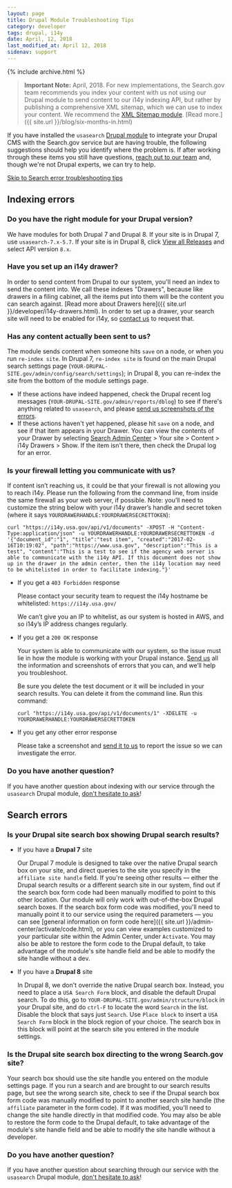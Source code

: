 ```yaml
---
layout: page
title: Drupal Module Troubleshooting Tips
category: developer
tags: drupal, i14y
date: April, 12, 2018
last_modified_at: April 12, 2018
sidenav: support
---
```


{% include archive.html %}

> **Important Note:** April, 2018. For new implementations, the Search.gov team recommends you index your content with us not using our Drupal module to send content to our i14y indexing API, but rather by publishing a comprehensive XML sitemap, which we can use to index your content. We recommend the [XML Sitemap module](https://www.drupal.org/project/xmlsitemap). [Read more.]({{ site.url }}/blog/six-months-in.html)

If you have installed the `usasearch` [Drupal module](https://drupal.org/project/usasearch) to integrate your Drupal CMS with the Search.gov service but are having trouble, the following suggestions should help you identify where the problem is. If after working through these items you still have questions, [reach out to our team](mailto:search@support.digitalgov.gov) and, though we're not Drupal experts, we can try to help. 

<a href="#search-errors">Skip to Search error troubleshooting tips</a>

## Indexing errors

### Do you have the right module for your Drupal version?

We have modules for both Drupal 7 and Drupal 8. If your site is in Drupal 7, use `usasearch-7.x-5.7`. If your site is in Drupal 8, click [View all Releases](https://www.drupal.org/project/usasearch/releases) and select API version `8.x`.

### Have you set up an i14y drawer?

In order to send content from Drupal to our system, you'll need an index to send the content into. We call these indexes "Drawers", because like drawers in a filing cabinet, all the items put into them will be the content you can search against. [Read more about Drawers here]({{ site.url }}/developer/i14y-drawers.html). In order to set up a drawer, your search site will need to be enabled for i14y, so [contact us](mailto:search@support.digitalgov.gov) to request that.

### Has any content actually been sent to us? 

The module sends content when someone hits `save` on a node, or when you run `re-index site`. In Drupal 7, `re-index site` is found on the main Drupal search settings page (`YOUR-DRUPAL-SITE.gov/admin/config/search/settings`); in Drupal 8, you can re-index the site from the bottom of the module settings page. 

* If these actions have indeed happened, check the Drupal recent log messages (`YOUR-DRUPAL-SITE.gov/admin/reports/dblog`) to see if there's anything related to `usasearch`, and please [send us screenshots of the errors](mailto:search@support.digitalgov.gov). 
* If these actions haven't yet happened, please hit `save` on a node, and see if that item appears in your Drawer. You can view the contents of your Drawer by selecting [Search Admin Center](https://search.usa.gov/sites) > Your site > Content > i14y Drawers > Show. If the item isn't there, then check the Drupal log for an error.

### Is your firewall letting you communicate with us? 

If content isn’t reaching us, it could be that your firewall is not allowing you to reach i14y. Please run the following from the command line, from inside the same firewall as your web server, if possible. Note: you’ll need to customize the string below with your i14y drawer’s handle and secret token (where it says `YOURDRAWERHANDLE:YOURDRAWERSECRETTOKEN`):

```
curl "https://i14y.usa.gov/api/v1/documents" -XPOST -H "Content-Type:application/json" -u YOURDRAWERHANDLE:YOURDRAWERSECRETTOKEN -d '{"document_id":"1", "title":"test item", "created":"2017-02-16T10:19:02", "path":"https://www.usa.gov", "description":"This is a test", "content":"This is a test to see if the agency web server is able to communicate with the i14y API. If this document does not show up in the drawer in the admin center, then the i14y location may need to be whitelisted in order to facilitate indexing."}'
```

* If you get a `403 Forbidden` response

  Please contact your security team to request the i14y hostname be whitelisted: `https://i14y.usa.gov/`

  We can’t give you an IP to whitelist, as our system is hosted in AWS, and so i14y’s IP address changes regularly. 

* If you get a `200 OK` response

  Your system is able to communicate with our system, so the issue must lie in how the module is working with your Drupal instance. [Send us](mailto:search@support.digitalgov.gov) all the information and screenshots of errors that you can, and we’ll help you troubleshoot.

  Be sure you delete the test document or it will be included in your search results. You can delete it from the command line. Run this command:

  ```
  curl "https://i14y.usa.gov/api/v1/documents/1" -XDELETE -u YOURDRAWERHANDLE:YOURDRAWERSECRETTOKEN
  ```


* If you get any other error response

  Please take a screenshot and [send it to us](mailto:search@support.digitalgov.gov) to report the issue so we can investigate the error.
  
### Do you have another question? 

If you have another question about indexing with our service through the `usasearch` Drupal module, [don't hesitate to ask](mailto:search@support.digitalgov.gov)!

<a name="search-errors"></a>

## Search errors

### Is your Drupal site search box showing Drupal search results?

* If you have a **Drupal 7** site

  Our Drupal 7 module is designed to take over the native Drupal search box on your site, and direct queries to the site you specify in the `affiliate site handle` field. If you're seeing other results &mdash; either the Drupal search results or a different search site in our system, find out if the search box form code had been manually modified to point to this other location. Our module will only work with out-of-the-box Drupal search boxes. If the search box form code was modified, you'll need to manually point it to our service using the required parameters &mdash; you can see [general information on form code here]({{ site.url }}/admin-center/activate/code.html), or you can view examples customized to your particular site within the Admin Center, under `Activate`. You may also be able to restore the form code to the Drupal default, to take advantage of the module's site handle field and be able to modify the site handle without a dev.
  
* If you have a **Drupal 8** site

  In Drupal 8, we don't override the native Drupal search box. Instead, you need to place a `USA Search Form` block, and disable the default Drupal search. To do this, go to `YOUR-DRUPAL-SITE.gov/admin/structure/block` in your Drupal site, and do `ctrl-F` to locate the word `Search` in the list. Disable the block that says just `Search`. Use `Place block` to insert a `USA Search Form` block in the block region of your choice. The search box in this block will point at the search site you entered in the module settings. 


### Is the Drupal site search box directing to the wrong Search.gov site?

Your search box should use the site handle you entered on the module settings page. If you run a search and are brought to our search results page, but see the wrong search site, check to see if the Drupal search box form code was manually modified to point to another search site handle (the `affiliate` parameter in the form code). If it was modified, you'll need to change the site handle directly in that modified code. You may also be able to restore the form code to the Drupal default, to take advantage of the module's site handle field and be able to modify the site handle without a developer.

### Do you have another question? 

If you have another question about searching through our service with the `usasearch` Drupal module, [don't hesitate to ask](mailto:search@support.digitalgov.gov)!
